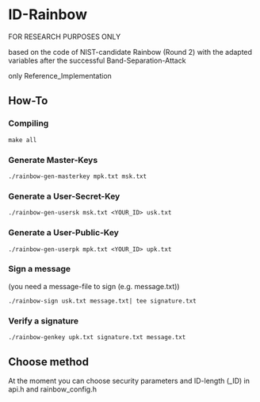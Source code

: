 # ID-Rainbow 
FOR RESEARCH PURPOSES ONLY

based on the code of NIST-candidate Rainbow (Round 2) with the adapted variables after the successful Band-Separation-Attack

only Reference_Implementation

## How-To

### Compiling
```
make all
```

### Generate Master-Keys
```
./rainbow-gen-masterkey mpk.txt msk.txt
```

### Generate a User-Secret-Key
```
./rainbow-gen-usersk msk.txt <YOUR_ID> usk.txt
```
### Generate a User-Public-Key
```
./rainbow-gen-userpk mpk.txt <YOUR_ID> upk.txt
```

### Sign a message
(you need a message-file to sign (e.g. message.txt))
```
./rainbow-sign usk.txt message.txt| tee signature.txt
```

### Verify a signature
```
./rainbow-genkey upk.txt signature.txt message.txt
```

## Choose method

At the moment you can choose security parameters and ID-length (_ID) in api.h and rainbow_config.h
